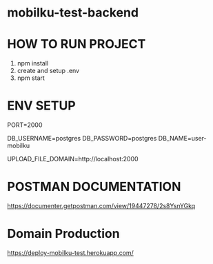 # mobilku-test-backend

# HOW TO RUN PROJECT

1. npm install
2. create and setup .env
3. npm start

# ENV SETUP

PORT=2000

DB_USERNAME=postgres
DB_PASSWORD=postgres
DB_NAME=user-mobilku

UPLOAD_FILE_DOMAIN=http://localhost:2000

# POSTMAN DOCUMENTATION

https://documenter.getpostman.com/view/19447278/2s8YsnYGkq

# Domain Production

https://deploy-mobilku-test.herokuapp.com/

